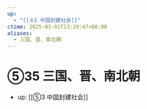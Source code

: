 ```yaml
---
up:
  - "[[⑤3 中国封建社会]]"
ctime: 2025-03-01T13:29:47+08:00
aliases:
  - 三国、晋、南北朝
---
```


# ⑤35 三国、晋、南北朝

- up: [[⑤3 中国封建社会]]
